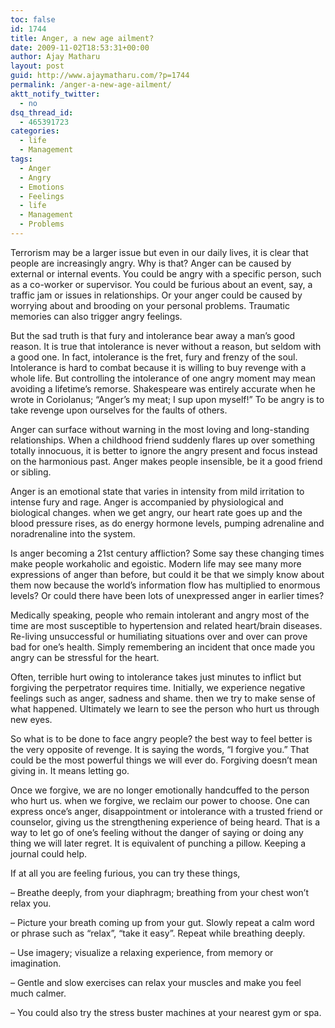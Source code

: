 ```yaml
---
toc: false
id: 1744
title: Anger, a new age ailment?
date: 2009-11-02T18:53:31+00:00
author: Ajay Matharu
layout: post
guid: http://www.ajaymatharu.com/?p=1744
permalink: /anger-a-new-age-ailment/
aktt_notify_twitter:
  - no
dsq_thread_id:
  - 465391723
categories:
  - life
  - Management
tags:
  - Anger
  - Angry
  - Emotions
  - Feelings
  - life
  - Management
  - Problems
---
```

Terrorism may be a larger issue but even in our daily lives, it is clear that people are increasingly angry. Why is that? Anger can be caused by external or internal events. You could be angry with a specific person, such as a co-worker or supervisor. You could be furious about an event, say, a traffic jam or issues in relationships. Or your anger could be caused by worrying about and brooding on your personal problems. Traumatic memories can also trigger angry feelings.

But the sad truth is that fury and intolerance bear away a man&#8217;s good reason. It is true that intolerance is never without a reason, but seldom with a good one. In fact, intolerance is the fret, fury and frenzy of the soul. Intolerance is hard to combat because it is willing to buy revenge with a whole life. But controlling the intolerance of one angry moment may mean avoiding a lifetime&#8217;s remorse. Shakespeare was entirely accurate when he wrote in Coriolanus; &#8220;Anger&#8217;s my meat; I sup upon myself!&#8221; To be angry is to take revenge upon ourselves for the faults of others.

Anger can surface without warning in the most loving and long-standing relationships. When a childhood friend suddenly flares up over something totally innocuous, it is better to ignore the angry present and focus instead on the harmonious past. Anger makes people insensible, be it a good friend or sibling.

Anger is an emotional state that varies in intensity from mild irritation to intense fury and rage. Anger is accompanied by physiological and biological changes. when we get angry, our heart rate goes up and the blood pressure rises, as do energy hormone levels, pumping adrenaline and noradrenaline into the system.

Is anger becoming a 21st century affliction? Some say these changing times make people workaholic and egoistic. Modern life may see many more expressions of anger than before, but could it be that we simply know about them now because the world&#8217;s information flow has multiplied to enormous levels? Or could there have been lots of unexpressed anger in earlier times?

Medically speaking, people who remain intolerant and angry most of the time are most susceptible to hypertension and related heart/brain diseases. Re-living unsuccessful or humiliating situations over and over can prove bad for one&#8217;s health. Simply remembering an incident that once made you angry can be stressful for the heart.

Often, terrible hurt owing to intolerance takes just minutes to inflict but forgiving the perpetrator requires time. Initially, we experience negative feelings such as anger, sadness and shame. then we try to make sense of what happened. Ultimately we learn to see the person who hurt us through new eyes.

So what is to be done to face angry people? the best way to feel better is the very opposite of revenge. It is saying the words, &#8220;I forgive you.&#8221; That could be the most powerful things we will ever do. Forgiving doesn&#8217;t mean giving in. It means letting go.

Once we forgive, we are no longer emotionally handcuffed to the person who hurt us. when we forgive, we reclaim our power to choose. One can express once&#8217;s anger, disappointment or intolerance with a trusted friend or counselor, giving us the strengthening experience of being heard. That is a way to let go of one&#8217;s feeling without the danger of saying or doing any thing we will later regret. It is equivalent of punching a pillow. Keeping a journal could help.

If at all you are feeling furious, you can try these things,

&#8211; Breathe deeply, from your diaphragm; breathing from your chest won&#8217;t relax you.

&#8211; Picture your breath coming up from your gut. Slowly repeat a calm word or phrase such as &#8220;relax&#8221;, &#8220;take it easy&#8221;. Repeat while breathing deeply.

&#8211; Use imagery; visualize a relaxing experience, from memory or imagination.

&#8211; Gentle and slow exercises can relax your muscles and make you feel much calmer.

&#8211; You could also try the stress buster machines at your nearest gym or spa.
